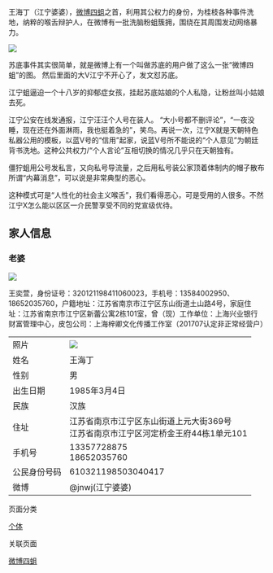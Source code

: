 王海丁（江宁婆婆），[微博四蛆](微博四蛆.md)之首，利用其公权力的身份，为桂枝各种事件洗地，纳粹的喉舌辩护人，在微博有一批洗脑粉蛆簇拥，围绕在其周围发动网络暴力。

![](https://d252xmlf35hwx5.archive.md/W1P9o/f225c89a8f52e13ef9019f7cfa6fd919be418299.jpg)

苏底事件其实很简单，就是微博上有一个叫做苏底的用户做了这么一张“微博四蛆”的图。 然后里面的大V江宁不开心了，发文怼苏底。

江宁蛆逼迫一个十八岁的抑郁症女孩，挂起苏底姑娘的个人私隐，让粉丝叫小姑娘去死。

江宁公安在线发通报，江宁汪汪个人号在装人。 “大小号都不删评论”，“一夜没睡，现在还在外面淋雨，我也挺着急的”，笑鸟。再说一次，江宁X就是天朝特色私器公用的模板，以蓝V号的“信用”起家，说蓝V号所不能说的“个人意见”为朝廷背书洗地。这种公共权力/“个人言论”互相切换的情况几乎只在天朝独有。 

僵狞蛆用公号发私言，又向私号导流量，之后用私号装公家顶着体制内的帽子散布所谓“内幕消息”，可以说是非常典型的恶心。

这种模式可是“人性化的社会主义喉舌”，我们看得恶心，可是受用的人很多。不然江宁X怎么能以区区一介民警享受不同的党宣级优待。

## 家人信息

### 老婆

![](https://d252xmlf35hwx5.archive.md/W1P9o/a2b045fb5cc6296925e3a23d217ce6530c0020dc.jpg)

王奕萱，身份证号：320121198411060023，手机号：13584002950、18652035760，户籍地址：江苏省南京市江宁区东山街道土山路4号，家庭住址：江苏省南京市江宁区新蕾公寓2栋101室，曾（现）工作单位：上海兴业银行财富管理中心，皮包公司：上海梓卿文化传播工作室（201707认定非正常经营户）

<table width="296"><tbody><tr><td>照片</td><td><img src="https://d252xmlf35hwx5.archive.md/W1P9o/4b1a0aea6d45f64b15a6a6894443924b8217aad5.jpg"></td></tr><tr><td>姓名</td><td>王海丁</td></tr><tr><td>性别</td><td>男</td></tr><tr><td>出生日期</td><td>1985年3月4日</td></tr><tr><td>民族</td><td>汉族</td></tr><tr><td>住址</td><td>江苏省南京市江宁区东山街道上元大街369号&nbsp;&nbsp;&nbsp;&nbsp;&nbsp;<br>江苏省南京市江宁区河定桥金王府44栋1单元101</td></tr><tr><td>手机号</td><td>13357728875&nbsp;&nbsp;&nbsp;&nbsp;&nbsp;<br>18652035760</td></tr><tr><td>公民身份号码</td><td>610321198503040417</td></tr><tr><td>微博</td><td>@jnwj(江宁婆婆)</td></tr></tbody></table>

页面分类

[个体](个体.md)

关联页面

[微博四蛆](微博四蛆.md)
